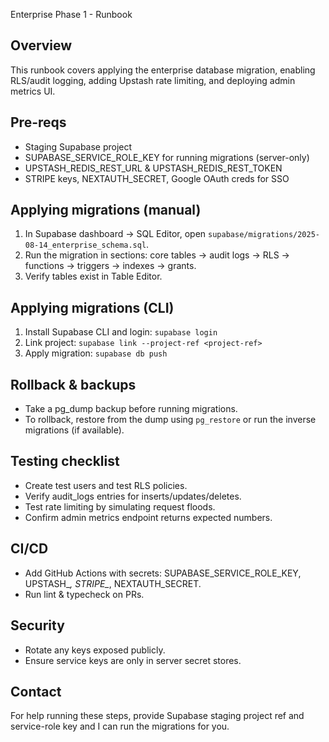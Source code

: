 Enterprise Phase 1 - Runbook

Overview
--------
This runbook covers applying the enterprise database migration, enabling RLS/audit logging, adding Upstash rate limiting, and deploying admin metrics UI.

Pre-reqs
-------
- Staging Supabase project
- SUPABASE_SERVICE_ROLE_KEY for running migrations (server-only)
- UPSTASH_REDIS_REST_URL & UPSTASH_REDIS_REST_TOKEN
- STRIPE keys, NEXTAUTH_SECRET, Google OAuth creds for SSO

Applying migrations (manual)
---------------------------
1. In Supabase dashboard -> SQL Editor, open `supabase/migrations/2025-08-14_enterprise_schema.sql`.
2. Run the migration in sections: core tables -> audit logs -> RLS -> functions -> triggers -> indexes -> grants.
3. Verify tables exist in Table Editor.

Applying migrations (CLI)
-------------------------
1. Install Supabase CLI and login: `supabase login`
2. Link project: `supabase link --project-ref <project-ref>`
3. Apply migration: `supabase db push`

Rollback & backups
------------------
- Take a pg_dump backup before running migrations.
- To rollback, restore from the dump using `pg_restore` or run the inverse migrations (if available).

Testing checklist
----------------
- Create test users and test RLS policies.
- Verify audit_logs entries for inserts/updates/deletes.
- Test rate limiting by simulating request floods.
- Confirm admin metrics endpoint returns expected numbers.

CI/CD
-----
- Add GitHub Actions with secrets: SUPABASE_SERVICE_ROLE_KEY, UPSTASH_*, STRIPE_*, NEXTAUTH_SECRET.
- Run lint & typecheck on PRs.

Security
--------
- Rotate any keys exposed publicly.
- Ensure service keys are only in server secret stores.

Contact
-------
For help running these steps, provide Supabase staging project ref and service-role key and I can run the migrations for you.
